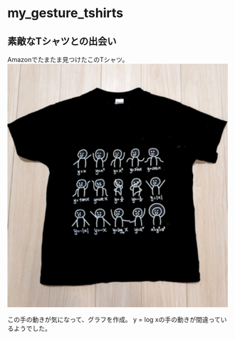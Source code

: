 # my_gesture_tshirts

## 素敵なTシャツとの出会い
Amazonでたまたま見つけたこのTシャツ。 
![tshirts](https://github.com/hiromasat/my_gesture_tshirts/blob/main/tshirts.png "tshirts")  

この手の動きが気になって、グラフを作成。
y = log xの手の動きが間違っているようでした。